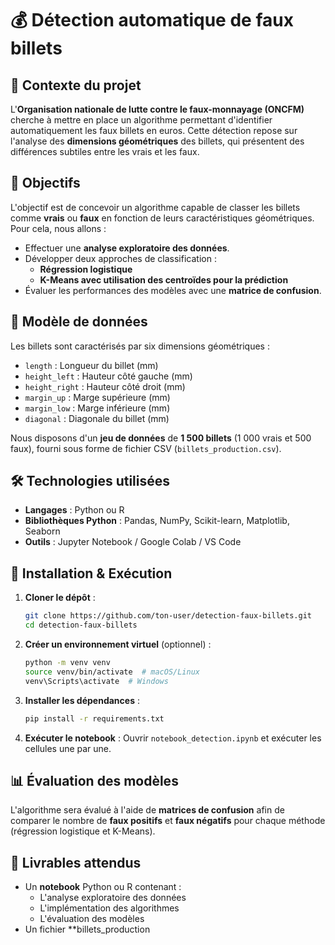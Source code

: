 # 💰 Détection automatique de faux billets

## 📌 Contexte du projet
L'**Organisation nationale de lutte contre le faux-monnayage (ONCFM)** cherche à mettre en place un algorithme permettant d'identifier automatiquement les faux billets en euros. Cette détection repose sur l'analyse des **dimensions géométriques** des billets, qui présentent des différences subtiles entre les vrais et les faux.

## 🎯 Objectifs
L'objectif est de concevoir un algorithme capable de classer les billets comme **vrais** ou **faux** en fonction de leurs caractéristiques géométriques. Pour cela, nous allons :
- Effectuer une **analyse exploratoire des données**.
- Développer deux approches de classification :
  - **Régression logistique**
  - **K-Means avec utilisation des centroïdes pour la prédiction**
- Évaluer les performances des modèles avec une **matrice de confusion**.

## 📂 Modèle de données
Les billets sont caractérisés par six dimensions géométriques :
- `length` : Longueur du billet (mm)
- `height_left` : Hauteur côté gauche (mm)
- `height_right` : Hauteur côté droit (mm)
- `margin_up` : Marge supérieure (mm)
- `margin_low` : Marge inférieure (mm)
- `diagonal` : Diagonale du billet (mm)

Nous disposons d'un **jeu de données** de **1 500 billets** (1 000 vrais et 500 faux), fourni sous forme de fichier CSV (`billets_production.csv`).

## 🛠️ Technologies utilisées
- **Langages** : Python ou R
- **Bibliothèques Python** : Pandas, NumPy, Scikit-learn, Matplotlib, Seaborn
- **Outils** : Jupyter Notebook / Google Colab / VS Code

## 🚀 Installation & Exécution
1. **Cloner le dépôt** :
   ```bash
   git clone https://github.com/ton-user/detection-faux-billets.git
   cd detection-faux-billets
   ```
2. **Créer un environnement virtuel** (optionnel) :
   ```bash
   python -m venv venv
   source venv/bin/activate  # macOS/Linux
   venv\Scripts\activate  # Windows
   ```
3. **Installer les dépendances** :
   ```bash
   pip install -r requirements.txt
   ```
4. **Exécuter le notebook** :
   Ouvrir `notebook_detection.ipynb` et exécuter les cellules une par une.

## 📊 Évaluation des modèles
L'algorithme sera évalué à l'aide de **matrices de confusion** afin de comparer le nombre de **faux positifs** et **faux négatifs** pour chaque méthode (régression logistique et K-Means).

## 📜 Livrables attendus
- Un **notebook** Python ou R contenant :
  - L'analyse exploratoire des données
  - L'implémentation des algorithmes
  - L'évaluation des modèles
- Un fichier **billets_production